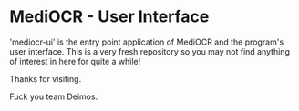 MediOCR - User Interface
==========

'mediocr-ui' is the entry point application of MediOCR and the program's user interface.
This is a very fresh repository so you may not find anything of interest in here for quite a while!

Thanks for visiting.

Fuck you team Deimos.
